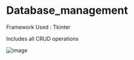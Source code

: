 # Database_management

Framework Used : Tkinter

Includes all CRUD operations

![image](https://user-images.githubusercontent.com/61543246/157045148-56afcb83-b0c6-494d-a84c-c98a6cf9435e.png)
